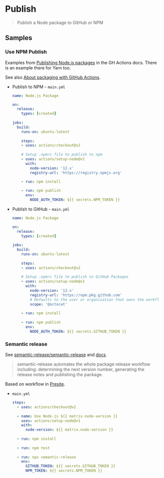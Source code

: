 # Publish
> Publish a Node package to GitHub or NPM


## Samples


### Use NPM Publish

Examples from [Publishing Node.js packages](https://docs.github.com/en/free-pro-team@latest/actions/guides/publishing-nodejs-packages) in the GH Actions docs. There is an example there for Yarn too.

See also [About packaging with GitHub Actions](https://docs.github.com/en/free-pro-team@latest/actions/guides/about-packaging-with-github-actions).

- Publish to NPM - `main.yml`
    ```yaml
    name: Node.js Package
    
    on:
      release:
        types: [created]
        
    jobs:
      build:
        runs-on: ubuntu-latest
        
        steps:
        - uses: actions/checkout@v2
        
        # Setup .npmrc file to publish to npm
        - uses: actions/setup-node@v1
          with:
            node-version: '12.x'
            registry-url: 'https://registry.npmjs.org'

        - run: npm install
        
        - run: npm publish
          env:
            NODE_AUTH_TOKEN: ${{ secrets.NPM_TOKEN }}
    ```
- Publish to GitHub - `main.yml`
    ```yaml
    name: Node.js Package
    
    on:
      release:
        types: [created]
        
    jobs:
      build:
        runs-on: ubuntu-latest
        
        steps:
        - uses: actions/checkout@v2
        
        # Setup .npmrc file to publish to GitHub Packages
        - uses: actions/setup-node@v1
          with:
            node-version: '12.x'
            registry-url: 'https://npm.pkg.github.com'
            # Defaults to the user or organization that owns the workflow file
            scope: '@octocat'
            
        - run: npm install
        
        - run: npm publish
          env:
            NODE_AUTH_TOKEN: ${{ secrets.GITHUB_TOKEN }}
    ```

### Semantic release

See [semantic-release/semantic-release](https://github.com/semantic-release/semantic-release) and [docs](https://github.com/semantic-release/semantic-release/blob/master/docs/usage/configuration.md#repositoryurl).

> semantic-release automates the whole package release workflow including: determining the next version number, generating the release notes and publishing the package.


Based on workflow in [Presite](https://github.com/egoist/presite).

- `main.yml`
    ```yaml
    steps:
      - uses: actions/checkout@v2
      
      - name: Use Node.js ${{ matrix.node-version }}
        uses: actions/setup-node@v1
        with:
          node-version: ${{ matrix.node-version }}
          
      - run: npm install
      
      - run: npm test
      
      - run: npx semantic-release
        env:
          GITHUB_TOKEN: ${{ secrets.GITHUB_TOKEN }}
          NPM_TOKEN: ${{ secrets.NPM_TOKEN }}
    ```
